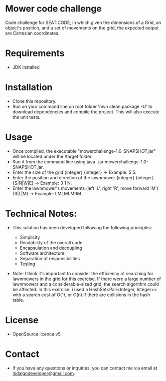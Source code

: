 # Mower code challenge
Code challenge for SEAT:CODE, in which given the dimensions of a Grid, an object's position, and a set of movements on the grid, the expected output are Cartesian coordinates.

# Requirements

 - JDK installed

# Installation
 - Clone this repository.
 - Run on your command line on root folder 'mvn clean package -U' to download dependencies and compile the project. This will also execute the unit tests.

# Usage
 - Once compiled, the executable "mowerchallenge-1.0-SNAPSHOT.jar" will be located under the /target folder.
 - Run it from the command line using java -jar mowerchallenge-1.0-SNAPSHOT.jar.
 - Enter the size of the grid {integer} {integer} -> Example: 5 5.
 - Enter the position and direction of the lawnmower {integer} {integer} {S|N|W|E} -> Example: 3 1 N.
 - Enter the lawnmower's movements (left 'L', right 'R', move forward 'M') {R|L|M} -> Example: LMLMLMRM.

# Technical Notes:
 - This solution has been developed following the following principles:
	- Simplicity
	- Readability of the overall code
	- Encapsulation and decoupling
	- Software architecture
	- Separation of responsibilities
	- Testing

 - Note: I think it's important to consider the efficiency of searching for lawnmowers in the grid for this exercise. If there were a large number of lawnmowers and a considerable-sized grid, the search algorithm could be affected. In this exercise, i used a HashSet<Pair<Integer, Integer>> with a search cost of O(1), or O(n) if there are collisions in the hash table.

# License
 - OpenSource licence v5

# Contact
 - If you have any questions or inquiries, you can contact me via email at hidalgodeveloper@gmail.com.
